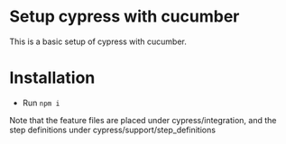 # Setup cypress with cucumber
This is a basic setup of cypress with cucumber.

# Installation
* Run `npm i`

Note that the feature files are placed under cypress/integration, and the step definitions under cypress/support/step_definitions